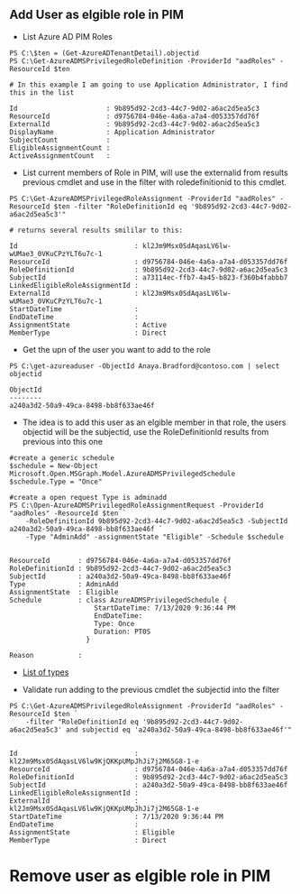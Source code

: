 ## Add User as elgible role in PIM
* List Azure AD PIM Roles
```
PS C:\$ten = (Get-AzureADTenantDetail).objectid
PS C:\Get-AzureADMSPrivilegedRoleDefinition -ProviderId "aadRoles" -ResourceId $ten

# In this example I am going to use Application Administrator, I find this in the list

Id                      : 9b895d92-2cd3-44c7-9d02-a6ac2d5ea5c3
ResourceId              : d9756784-046e-4a6a-a7a4-d053357dd76f
ExternalId              : 9b895d92-2cd3-44c7-9d02-a6ac2d5ea5c3
DisplayName             : Application Administrator
SubjectCount            : 
EligibleAssignmentCount : 
ActiveAssignmentCount   : 
```

* List current members of Role in PIM, will use the externalid from results previous cmdlet and use in the filter with roledefinitionid to this cmdlet.
```
PS C:\Get-AzureADMSPrivilegedRoleAssignment -ProviderId "aadRoles" -ResourceId $ten -filter "RoleDefinitionId eq '9b895d92-2cd3-44c7-9d02-a6ac2d5ea5c3'"

# returns several results smililar to this:

Id                             : kl2Jm9Msx0SdAqasLV6lw-wUMae3_0VKuCPzYLT6u7c-1
ResourceId                     : d9756784-046e-4a6a-a7a4-d053357dd76f
RoleDefinitionId               : 9b895d92-2cd3-44c7-9d02-a6ac2d5ea5c3
SubjectId                      : a73114ec-ffb7-4a45-b823-f360b4fabbb7
LinkedEligibleRoleAssignmentId : 
ExternalId                     : kl2Jm9Msx0SdAqasLV6lw-wUMae3_0VKuCPzYLT6u7c-1
StartDateTime                  : 
EndDateTime                    : 
AssignmentState                : Active
MemberType                     : Direct
```
* Get the upn of the user you want to add to the role
```
PS C:\get-azureaduser -ObjectId Anaya.Bradford@contoso.com | select objectid

ObjectId                            
--------                            
a240a3d2-50a9-49ca-8498-bb8f633ae46f

```
* The idea is to add this user as an elgible member in that role, the users objectid will be the subjectid, use the RoleDefinitionId results from previous into this one
```
#create a generic schedule
$schedule = New-Object Microsoft.Open.MSGraph.Model.AzureADMSPrivilegedSchedule
$schedule.Type = "Once"

#create a open request Type is adminadd
PS C:\Open-AzureADMSPrivilegedRoleAssignmentRequest -ProviderId "aadRoles" -ResourceId $ten `
    -RoleDefinitionId 9b895d92-2cd3-44c7-9d02-a6ac2d5ea5c3 -SubjectId a240a3d2-50a9-49ca-8498-bb8f633ae46f `
    -Type "AdminAdd" -assignmentState "Eligible" -Schedule $schedule
    

ResourceId       : d9756784-046e-4a6a-a7a4-d053357dd76f
RoleDefinitionId : 9b895d92-2cd3-44c7-9d02-a6ac2d5ea5c3
SubjectId        : a240a3d2-50a9-49ca-8498-bb8f633ae46f
Type             : AdminAdd
AssignmentState  : Eligible
Schedule         : class AzureADMSPrivilegedSchedule {
                     StartDateTime: 7/13/2020 9:36:44 PM
                     EndDateTime: 
                     Type: Once
                     Duration: PT0S
                   }
                   
Reason           :
```
* [List of types](https://docs.microsoft.com/en-us/graph/api/governanceroleassignmentrequest-post?view=graph-rest-beta&tabs=http)

* Validate run adding to the previous cmdlet the subjectid into the filter
```
PS C:\Get-AzureADMSPrivilegedRoleAssignment -ProviderId "aadRoles" -ResourceId $ten `
    -filter "RoleDefinitionId eq '9b895d92-2cd3-44c7-9d02-a6ac2d5ea5c3' and subjectid eq 'a240a3d2-50a9-49ca-8498-bb8f633ae46f'"
    
    
Id                             : kl2Jm9Msx0SdAqasLV6lw9KjQKKpUMpJhJi7j2M65G8-1-e
ResourceId                     : d9756784-046e-4a6a-a7a4-d053357dd76f
RoleDefinitionId               : 9b895d92-2cd3-44c7-9d02-a6ac2d5ea5c3
SubjectId                      : a240a3d2-50a9-49ca-8498-bb8f633ae46f
LinkedEligibleRoleAssignmentId : 
ExternalId                     : kl2Jm9Msx0SdAqasLV6lw9KjQKKpUMpJhJi7j2M65G8-1-e
StartDateTime                  : 7/13/2020 9:36:44 PM
EndDateTime                    : 
AssignmentState                : Eligible
MemberType                     : Direct
```
# Remove user as elgible role in PIM

